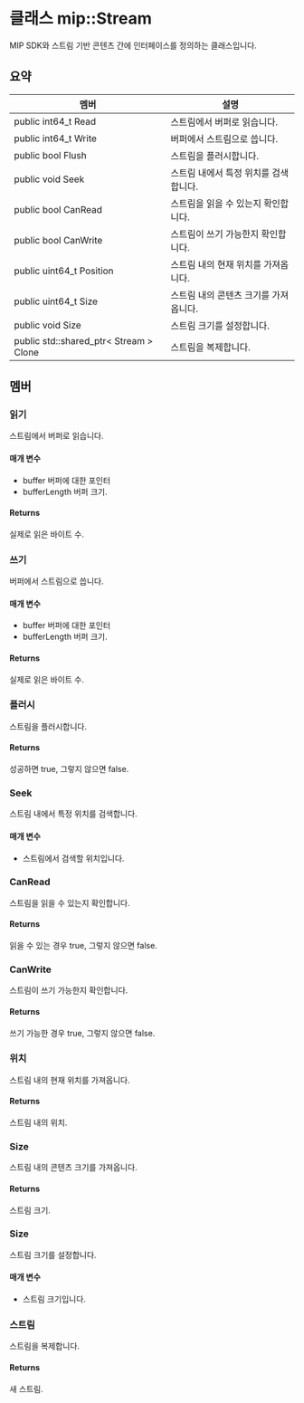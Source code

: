 # <a name="class-mipstream"></a>클래스 mip::Stream 
MIP SDK와 스트림 기반 콘텐츠 간에 인터페이스를 정의하는 클래스입니다.
## <a name="summary"></a>요약
 멤버                        | 설명                                
--------------------------------|---------------------------------------------
public int64_t Read | 스트림에서 버퍼로 읽습니다.
public int64_t Write | 버퍼에서 스트림으로 씁니다.
public bool Flush | 스트림을 플러시합니다.
public void Seek | 스트림 내에서 특정 위치를 검색합니다.
public bool CanRead | 스트림을 읽을 수 있는지 확인합니다.
public bool CanWrite | 스트림이 쓰기 가능한지 확인합니다.
public uint64_t Position | 스트림 내의 현재 위치를 가져옵니다.
public uint64_t Size | 스트림 내의 콘텐츠 크기를 가져옵니다.
public void Size | 스트림 크기를 설정합니다.
public std::shared_ptr< Stream > Clone | 스트림을 복제합니다.
## <a name="members"></a>멤버
### <a name="read"></a>읽기
스트림에서 버퍼로 읽습니다.
#### <a name="parameters"></a>매개 변수
* buffer 버퍼에 대한 포인터 
* bufferLength 버퍼 크기. 
#### <a name="returns"></a>Returns
실제로 읽은 바이트 수.
### <a name="write"></a>쓰기
버퍼에서 스트림으로 씁니다.
#### <a name="parameters"></a>매개 변수
* buffer 버퍼에 대한 포인터 
* bufferLength 버퍼 크기. 
#### <a name="returns"></a>Returns
실제로 읽은 바이트 수.
### <a name="flush"></a>플러시
스트림을 플러시합니다.
#### <a name="returns"></a>Returns
성공하면 true, 그렇지 않으면 false.
### <a name="seek"></a>Seek
스트림 내에서 특정 위치를 검색합니다.
#### <a name="parameters"></a>매개 변수
* 스트림에서 검색할 위치입니다.
### <a name="canread"></a>CanRead
스트림을 읽을 수 있는지 확인합니다.
#### <a name="returns"></a>Returns
읽을 수 있는 경우 true, 그렇지 않으면 false.
### <a name="canwrite"></a>CanWrite
스트림이 쓰기 가능한지 확인합니다.
#### <a name="returns"></a>Returns
쓰기 가능한 경우 true, 그렇지 않으면 false.
### <a name="position"></a>위치
스트림 내의 현재 위치를 가져옵니다.
#### <a name="returns"></a>Returns
스트림 내의 위치.
### <a name="size"></a>Size
스트림 내의 콘텐츠 크기를 가져옵니다.
#### <a name="returns"></a>Returns
스트림 크기.
### <a name="size"></a>Size
스트림 크기를 설정합니다.
#### <a name="parameters"></a>매개 변수
* 스트림 크기입니다.
### <a name="stream"></a>스트림
스트림을 복제합니다.
#### <a name="returns"></a>Returns
새 스트림.